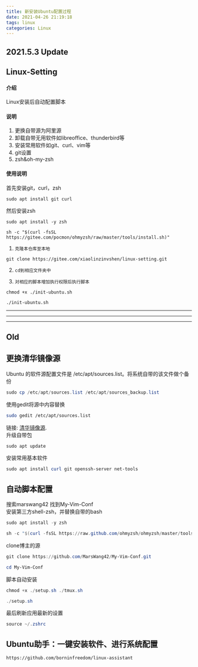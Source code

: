 ```yaml
---
title: 新安装Ubuntu配置过程
date: 2021-04-26 21:19:18
tags: linux
categories: Linux
---
```



## 2021.5.3 Update

## Linux-Setting

#### 介绍

<!--more-->
Linux安装后自动配置脚本

#### 说明

1.  更换自带源为阿里源
2.  卸载自带无用软件如libreoffice、thunderbird等
3.  安装常用软件如git、curl、vim等
4.  git设置
5.  zsh\&oh-my-zsh

#### 使用说明

首先安装git，curl，zsh

```
sudo apt install git curl
```

然后安装zsh

```
sudo apt install -y zsh

sh -c "$(curl -fsSL https://gitee.com/pocmon/ohmyzsh/raw/master/tools/install.sh)"
```

 1.     克隆本仓库至本地

```
git clone https://gitee.com/xiaolinzinvshen/linux-setting.git
```

 2.     cd到相应文件夹中
 3.     对相应的脚本增加执行权限后执行脚本

```
chmod +x ./init-ubuntu.sh

./init-ubuntu.sh
```

---
---
---

## Old

## 更换清华镜像源

Ubuntu 的软件源配置文件是 /etc/apt/sources.list。将系统自带的该文件做个备份

```powershell
sudo cp /etc/apt/sources.list /etc/apt/sources_backup.list
```

使用gedit将源中内容替换

```bash
sudo gedit /etc/apt/sources.list
```

链接: [清华镜像源](https://mirror.tuna.tsinghua.edu.cn/help/ubuntu/).  
升级自带包

```powershell
sudo apt update
```

安装常用基本软件

```powershell
sudo apt install curl git openssh-server net-tools
```

## 自动脚本配置

搜索marswang42 找到My-Vim-Conf  
安装第三方shell-zsh，并替换自带的bash

```powershell
sudo apt install -y zsh
```

```powershell
sh -c "$(curl -fsSL https://raw.github.com/ohmyzsh/ohmyzsh/master/tools/install.sh)"
```

clone博主的源

```powershell
git clone https://github.com/MarsWang42/My-Vim-Conf.git
```

```powershell
cd My-Vim-Conf
```

脚本自动安装

```powershell
chmod +x ./setup.sh ./tmux.sh
```

```powershell
./setup.sh
```

最后刷新应用最新的设置

```powershell
source ~/.zshrc
```

## Ubuntu助手：一键安装软件、进行系统配置

```xml
https://github.com/borninfreedom/linux-assistant
```